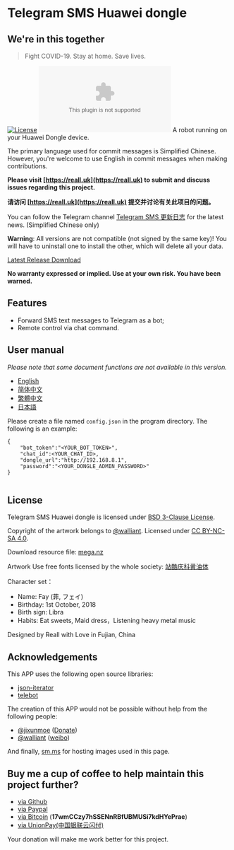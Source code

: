# Telegram SMS Huawei dongle

## We're in this together

> Fight COVID-19. Stay at home. Save lives.

[![License](https://img.shields.io/badge/License-BSD%203--Clause-blue.svg?style=flat-square)](https://github.com/telegram-sms/telegram-sms-huawei-dongle/blob/master/LICENSE)
[![GitHub Releases](https://img.shields.io/github/downloads/telegram-sms/telegram-sms/latest/app-release.apk?style=flat-square)](https://github.com/telegram-sms/telegram-sms-huawei-dongle/releases/latest)
A robot running on your Huawei Dongle device.

The primary language used for commit messages is Simplified Chinese. However, you're welcome to use English in commit messages when making contributions.

**Please visit [https://reall.uk](https://reall.uk) to submit and discuss issues regarding this project.**

**请访问 [https://reall.uk](https://reall.uk) 提交并讨论有关此项目的问题。**

You can follow the Telegram channel [Telegram SMS 更新日志](https://t.me/tg_sms_changelog) for the latest news. (Simplified Chinese only)

**Warning**: All versions are not compatible (not signed by the same key)! You will have to uninstall one to install the other, which will delete all your data.

[Latest Release Download](https://github.com/telegram-sms/telegram-sms/releases/latest)

**No warranty expressed or implied. Use at your own risk. You have been warned.**

## Features

- Forward SMS text messages to Telegram as a bot;
- Remote control via chat command.

## User manual

*Please note that some document functions are not available in this version.*

- [English](https://get.telegram-sms.com/wiki/User_manual)
- [简体中文](https://get.telegram-sms.com/wiki/用户手册)
- [繁體中文](https://get.telegram-sms.com/wiki/用戶手冊)
- [日本語](https://get.telegram-sms.com/wiki/マニュアル)

Please create a file named `config.json` in the program directory. The following is an example:

```
{
	"bot_token":"<YOUR_BOT_TOKEN>",
	"chat_id":<YOUR_CHAT_ID>,
	"dongle_url":"http://192.168.8.1",
	"password":"<YOUR_DONGLE_ADMIN_PASSWORD>"
}


```

## License

Telegram SMS Huawei dongle is licensed under [BSD 3-Clause License](https://github.com/telegram-sms/telegram-sms-huawei-dongle/blob/master/LICENSE).

Copyright of the artwork belongs to [@walliant](https://www.pixiv.net/member.php?id=5600144). Licensed under [CC BY-NC-SA 4.0](https://creativecommons.org/licenses/by-nc-sa/4.0/).

Download resource file: [mega.nz](https://mega.nz/#F!TmwQSYjD!XN-uVfciajwy3okjIdpCAQ)

Artwork Use free fonts licensed by the whole society: [站酷庆科黄油体](https://www.zcool.com.cn/work/ZMTg5MDEyMDQ=.html)

Character set：

- Name: Fay (菲, フェイ)
- Birthday: 1st October, 2018
- Birth sign: Libra
- Habits: Eat sweets, Maid dress，Listening heavy metal music

Designed by Reall with Love in Fujian, China

## Acknowledgements

This APP uses the following open source libraries:

- [json-iterator](https://github.com/json-iterator/go)
- [telebot](https://github.com/tucnak/telebot)

The creation of this APP would not be possible without help from the following people:

- [@jixunmoe](https://github.com/jixunmoe) ([Donate](https://paypal.me/jixun))
- [@walliant](https://www.pixiv.net/member.php?id=5600144) ([weibo](https://www.weibo.com/p/1005053186671274))

And finally, [sm.ms](https://sm.ms) for hosting images used in this page.

## Buy me a cup of coffee to help maintain this project further?

- [via Github](https://get.telegram-sms.com/donate/github)
- [via Paypal](https://get.telegram-sms.com/donate/paypal)
- [via Bitcoin](bitcoin:17wmCCzy7hSSENnRBfUBMUSi7kdHYePrae) (**17wmCCzy7hSSENnRBfUBMUSi7kdHYePrae**)
- [via UnionPay(中国银联云闪付)](https://get.telegram-sms.com/donate/unionpay)

Your donation will make me work better for this project.
